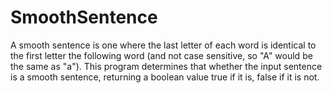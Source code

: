 # SmoothSentence
A smooth sentence is one where the last letter of each word is identical to the first letter the following word (and not case sensitive, so "A" would be the same as "a").
This program determines that  whether the input sentence is a smooth sentence, returning a boolean value true if it is, false if it is not.
